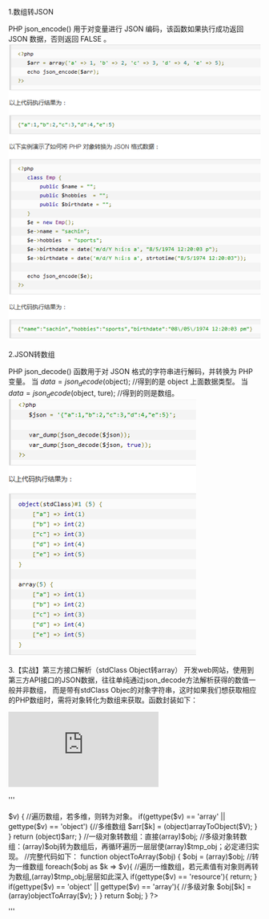 1.数组转JSON

PHP json_encode() 用于对变量进行 JSON 编码，该函数如果执行成功返回 JSON 数据，否则返回 FALSE 。
![image](https://github.com/Acegem/API-JSON/blob/master/josn_encode.PNG)

2.JSON转数组

PHP json_decode() 函数用于对 JSON 格式的字符串进行解码，并转换为 PHP 变量。
当 $data= json_decode($object);  //得到的是 object 上面数据类型。
当 $data= json_decode($object, ture);  //得到的则是数组。
![image](https://github.com/Acegem/API-JSON/blob/master/josn_decode.PNG)


3.【实战】第三方接口解析（stdClass Object转array）
开发web网站，使用到第三方API接口的JSON数据，往往单纯通过json_decode方法解析获得的数值一般并非数组，
而是带有stdClass Objec的对象字符串，这时如果我们想获取相应的PHP数组时，需将对象转化为数组来获取。函数封装如下：

![file](https://github.com/Acegem/API-JSON/blob/master/ArrayAndObject.php)

'''
<?php
//一维数组转对象：直接(object)$arr;
//多维数组转对象：循环遍历一层层使(object)$tmp_arr;必定递归实现。
//完整代码如下：
function arrayToObject($arr) {
  if(getType($arr) != 'array') {
    return;
  }
  foreach($arr as $k => $v) { //遍历数组，若多维，则转为对象。
    if(gettype($v) == 'array' || gettype($v) == 'object') {//多维数组
      $arr[$k] = (object)arrayToObject($V);
    }
  }
  return (object)$arr;
}
//一级对象转数组：直接(array)$obj;
//多级对象转数组：(array)$obj转为数组后，再循环遍历一层层使(array)$tmp_obj；必定递归实现。
//完整代码如下：
function objectToArray($obj) {
  $obj = (array)$obj; //转为一维数组
  foreach($obj as $k => $v){ //遍历一维数组，若元素值有对象则再转为数组,(array)$tmp_obj;层层如此深入
    if(gettype($v) == 'resource'){
      return;
    }
    if(gettype($v) == 'object' || gettype($v) == 'array'){ //多级对象
      $obj[$k] = (array)objectToArray($v);
    }
  }
  return $obj;
}
?>
'''
